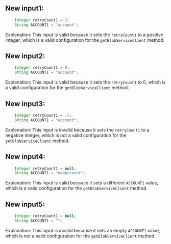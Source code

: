 ## New input1:
```java
    Integer retryCount1 = 3;
    String ACCOUNT1 = "account";
```
Explanation: This input is valid because it sets the `retryCount1` to a positive integer, which is a valid configuration for the `getBlobServiceClient` method.

## New input2:
```java
    Integer retryCount1 = 0;
    String ACCOUNT1 = "account";
```
Explanation: This input is valid because it sets the `retryCount1` to 0, which is a valid configuration for the `getBlobServiceClient` method.

## New input3:
```java
    Integer retryCount1 = -1;
    String ACCOUNT1 = "account";
```
Explanation: This input is invalid because it sets the `retryCount1` to a negative integer, which is not a valid configuration for the `getBlobServiceClient` method.

## New input4:
```java
    Integer retryCount1 = null;
    String ACCOUNT1 = "newAccount";
```
Explanation: This input is valid because it sets a different `ACCOUNT1` value, which is a valid configuration for the `getBlobServiceClient` method.

## New input5:
```java
    Integer retryCount1 = null;
    String ACCOUNT1 = "";
```
Explanation: This input is invalid because it sets an empty `ACCOUNT1` value, which is not a valid configuration for the `getBlobServiceClient` method.
